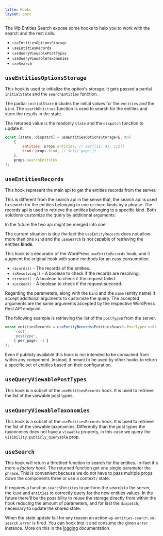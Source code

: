 ```yaml
---
title: Hooks
layout: post
---
```


The Wp Entities Search expose some hooks to help you to work with the search and the rest calls.

- `useEntitiesOptionsStorage`
- `useEntitiesRecords`
- `useQueryViewablePostTypes`
- `useQueryViewableTaxonomies`
- `useSearch`

## `useEntitiesOptionsStorage`

This hook is used to initialize the option's storage. It gets passed a partial `initialState` and the `searchEntities`
function.

The partial `initialState` includes the initial values for the `entities` and the `kind`. The `searchEntities` function
is used to search for the entities and store the results in the state.

The returned value is the readonly `state` and the `dispatch` function to update it.

```jsx
const [state, dispatch] = useEntitiesOptionsStorage<E, K>(
    {
        entities: props.entities, // Set([12, 43, 112])
        kind: props.kind, // Set(['page'])
    },
    props.searchEntities
);
```

## `useEntitiesRecords`

This hook represent the main api to get the entities records from the server.

This is different from the search api in the sense that, the search api is used to search for the entities belonging
to one or more kinds by a phrase. The records api is used to retrieve the entities belonging to a specific kind. Both
solutions
customize the query by additional arguments.

In the future the two api might be merged into one.

The current situation is due the fact the `useEntityRecords` does not allow more than one `kind` and the `useSearch` is
not
capable of retrieving the entities **kinds**.

This hook is a decorator of the WordPress `useEntityRecords` hook, and it augment the original hook with some methods
for an easy consumption.

- `records()` - The records of the entities.
- `isResolving()` - A boolean to check if the records are resolving.
- `errored()` - A boolean to check if the request failed.
- `succeed()` - A boolean to check if the request succeed.

Regarding the parameters, along with the `kind` and the `name` (entity name) it accept additional arguments to
customize the query. The accepted arguments are the same arguments accepted by the respective WordPress Rest API
endpoint.

The following example is retrieving the list of the `postType`s from the server.

```ts
const entitiesRecords = useEntityRecords<EntitiesSearch.PostType<'edit'>>(
    'root',
    'postType',
    { per_page: -1 }
);
```

Even if publicly available this hook is not intended to be consumed from within any component. Instead, it meant to be
used by other hooks to return a specific set of entities based on their configuration.

## `useQueryViewablePostTypes`

This hook is a subset of the `useEntitiesRecords` hook. It is used to retrieve the list of the viewable post types.

## `useQueryViewableTaxonomies`

This hook is a subset of the `useEntitiesRecords` hook. It is used to retrieve the list of the viewable taxonomies.
Differently than the post types the taxonomies does not have a `viewable` property, in this case we query
the `visibility.publicly_queryable` prop.

## `useSearch`

This hook will return a throttled function to search for the entities. In-fact it's more a _factory hook_. The returned
function get one single parameter the `phrase`. This is convenient because we do not have to pass multiple props down
the components three or use a context / state.

It requires a function `searchEntities` to perform the search to the server, the `kind` and `entities` to correctly
query for the new entities values. In the future there'll be the possibility to reuse the storage directly from within
the hook reducing the amount of parameters, and for last the `dispatch`, necessary to update the shared state.

When the state update fail for any reason an action `wp-entities-search.on-search.error` is fired. You can hook into it
and consume the given `error` instance. More on this in the [logging](./logging.md) documentation.
